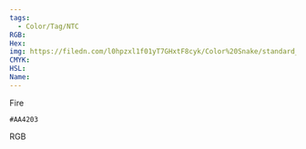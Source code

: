 ```yaml
---
tags:
  - Color/Tag/NTC
RGB:
Hex:
img: https://filedn.com/l0hpzxl1f01yT7GHxtF8cyk/Color%20Snake/standard_csv_to_svg//AA4203.svg
CMYK:
HSL:
Name:
---
```

Fire
```palette
#AA4203
```
RGB
